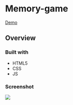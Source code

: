 # Memory-game

[Demo](https://yasya23.github.io/memory-game/)

## Overview


### Built with

- HTML5
- CSS
- JS

### Screenshot

![](screenshot/1.png)
